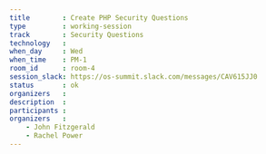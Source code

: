 ```yaml
---
title        : Create PHP Security Questions
type         : working-session
track        : Security Questions
technology   :
when_day     : Wed
when_time    : PM-1
room_id      : room-4
session_slack: https://os-summit.slack.com/messages/CAV615JJ0
status       : ok
organizers   :
description  :
participants :
organizers   :
    - John Fitzgerald
    - Rachel Power
---
```

